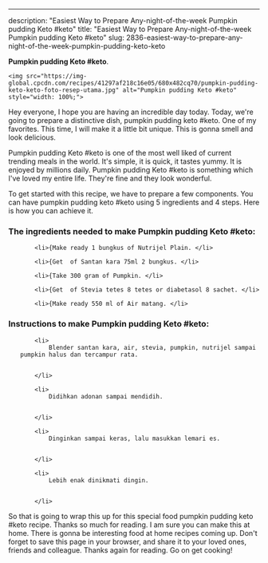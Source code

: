 ---
description: "Easiest Way to Prepare Any-night-of-the-week Pumpkin pudding Keto #keto"
title: "Easiest Way to Prepare Any-night-of-the-week Pumpkin pudding Keto #keto"
slug: 2836-easiest-way-to-prepare-any-night-of-the-week-pumpkin-pudding-keto-keto

<p>
	<strong>Pumpkin pudding Keto #keto</strong>. 
	
</p>
<p>
	
	<img src="https://img-global.cpcdn.com/recipes/41297af218c16e05/680x482cq70/pumpkin-pudding-keto-keto-foto-resep-utama.jpg" alt="Pumpkin pudding Keto #keto" style="width: 100%;">
	
	
</p>
<p>
	Hey everyone, I hope you are having an incredible day today. Today, we're going to prepare a distinctive dish, pumpkin pudding keto #keto. One of my favorites. This time, I will make it a little bit unique. This is gonna smell and look delicious.
</p>
	
<p>
	
</p>
<p>
	Pumpkin pudding Keto #keto is one of the most well liked of current trending meals in the world. It's simple, it is quick, it tastes yummy. It is enjoyed by millions daily. Pumpkin pudding Keto #keto is something which I've loved my entire life. They're fine and they look wonderful.
</p>

<p>
To get started with this recipe, we have to prepare a few components. You can have pumpkin pudding keto #keto using 5 ingredients and 4 steps. Here is how you can achieve it.
</p>

<h3>The ingredients needed to make Pumpkin pudding Keto #keto:</h3>

<ol>
	
		<li>{Make ready 1 bungkus of Nutrijel Plain. </li>
	
		<li>{Get  of Santan kara 75ml 2 bungkus. </li>
	
		<li>{Take 300 gram of Pumpkin. </li>
	
		<li>{Get  of Stevia tetes 8 tetes or diabetasol 8 sachet. </li>
	
		<li>{Make ready 550 ml of Air matang. </li>
	
</ol>
<p>
	
</p>

<h3>Instructions to make Pumpkin pudding Keto #keto:</h3>

<ol>
	
		<li>
			Blender santan kara, air, stevia, pumpkin, nutrijel sampai pumpkin halus dan tercampur rata.
			
			
		</li>
	
		<li>
			Didihkan adonan sampai mendidih.
			
			
		</li>
	
		<li>
			Dinginkan sampai keras, lalu masukkan lemari es.
			
			
		</li>
	
		<li>
			Lebih enak dinikmati dingin.
			
			
		</li>
	
</ol>

<p>
	
</p>

<p>
	So that is going to wrap this up for this special food pumpkin pudding keto #keto recipe. Thanks so much for reading. I am sure you can make this at home. There is gonna be interesting food at home recipes coming up. Don't forget to save this page in your browser, and share it to your loved ones, friends and colleague. Thanks again for reading. Go on get cooking!
</p>
